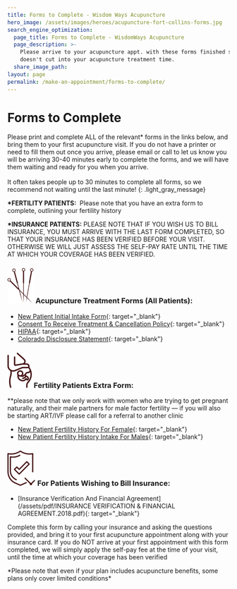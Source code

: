 ```yaml
---
title: Forms to Complete - Wisdom Ways Acupuncture
hero_image: /assets/images/heroes/acupuncture-fort-collins-forms.jpg
search_engine_optimization:
  page_title: Forms to Complete - WisdomWays Acupuncture
  page_description: >-
    Please arrive to your acupuncture appt. with these forms finished so it
    doesn't cut into your acupuncture treatment time.
  share_image_path:
layout: page
permalink: /make-an-appointment/forms-to-complete/
---
```


# Forms to Complete

Please print and complete ALL of the relevant\* forms in the links below, and bring them to your first acupuncture visit. If you do not have a printer or need to fill them out once you arrive, please email or call to let us know you will be arriving 30-40 minutes early to complete the forms, and we will have them waiting and ready for you when you arrive.<br><br>It often takes people up to 30 minutes to complete all forms, so we recommend not waiting until the last minute!
{: .light_gray_message}

**\*FERTILITY PATIENTS:**&nbsp; Please note that you have an extra form to complete, outlining your fertility history

**\*INSURANCE PATIENTS:**&nbsp;PLEASE NOTE THAT IF YOU WISH US TO BILL INSURANCE, YOU MUST ARRIVE WITH THE LAST FORM COMPLETED, SO THAT YOUR INSURANCE HAS BEEN VERIFIED BEFORE YOUR VISIT. OTHERWISE WE WILL JUST ASSESS THE SELF-PAY RATE UNTIL THE TIME AT WHICH YOUR COVERAGE HAS BEEN VERIFIED.

### ![](/assets/images/icons/acupuncture-needles.svg)&nbsp;Acupuncture Treatment Forms (All Patients):

* [New Patient Initial Intake Form](/assets/images/wp-content/uploads/2017/06/New-Patient-Initial-Intake-Form-2.docx){: target="_blank"}
* [Consent To Receive Treatment & Cancellation Policy](/assets/images/wp-content/uploads/2010/03/Consent-to-receive-Treatment-w.-cancel-policy.2015.docx){: target="_blank"}
* [HIPAA](/assets/images/wp-content/uploads/2010/03/HIPAA.363.docx){: target="_blank"}
* [Colorado Disclosure Statement](/assets/images/wp-content/uploads/2010/03/CO-Disclosure-Statement-2015.docx){: target="_blank"}

### ![](/assets/images/icons/pregnant2.svg)&nbsp;Fertility Patients Extra Form:

\*\*please note that we only work with women who are trying to get pregnant naturally, and their male partners for male factor fertility — if you will also be starting ART/IVF please call for a referral to another clinic

* [New Patient Fertility History For Female](/assets/images/wp-content/uploads/2015/06/New-Patient-Fertility-History-Intake.Female.edit_.5.15.docx){: target="_blank"}
* [New Patient Fertility History Intake For Males](/assets/images/wp-content/uploads/2010/03/New-Patient-Fertility-History-Intake.-Male.edit_.6.15.docx){: target="_blank"}

### ![](/assets/images/icons/shield.svg)&nbsp;For Patients Wishing to Bill Insurance:

* [Insurance Verification And Financial Agreement](/assets/pdf/INSURANCE VERIFICATION &amp; FINANCIAL AGREEMENT.2018.pdf){: target="_blank"}

Complete this form by calling your insurance and asking the questions provided, and bring it to your first acupuncture appointment along with your insurance card. If you do NOT arrive at your first appointment with this form completed, we will simply apply the self-pay fee at the time of your visit, until the time at which your coverage has been verified

\*Please note that even if your plan includes acupuncture benefits, some plans only cover limited conditions\*